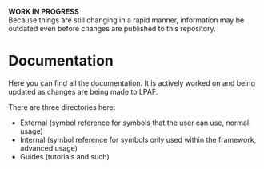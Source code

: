 **WORK IN PROGRESS**<br>
Because things are still changing in a rapid manner, information may be outdated even before changes are published to this repository.
# Documentation
Here you can find all the documentation. It is actively worked on and being updated as changes are being made to LPAF.

There are three directories here:
- External (symbol reference for symbols that the user can use, normal usage)
- Internal (symbol reference for symbols only used within the framework, advanced usage)
- Guides (tutorials and such)

